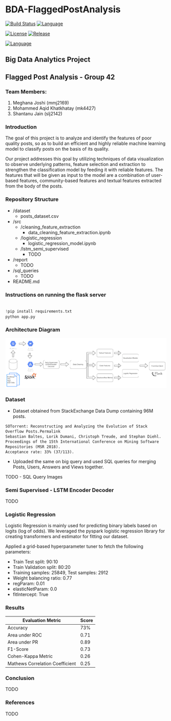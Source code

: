 # BDA-FlaggedPostAnalysis


 [![Build Status](https://travis-ci.org/github/BDA-FlaggedPostAnalysis.svg?branch=master)](https://travis-ci.org/github/BDA-FlaggedPostAnalysis)
[![Language](https://img.shields.io/badge/Python-14354C?style=plastic&colorB=68B7EB)]()


[![License](https://img.shields.io/github/license/vhesener/Closures.svg?style=plastic&colorB=68B7EB)]()
[![Release](https://img.shields.io/github/release/vhesener/Closures.svg?style=plastic&colorB=68B7EB)]()

[![Language](https://img.shields.io/badge/Google_Cloud-4285F4?style=for-the-badge&logo=google-cloud&logoColor=white)]()


## Big Data Analytics Project
## Flagged Post Analysis - Group 42

### Team Members:
1. Meghana Joshi (mmj2169)
2. Mohammed Aqid Khatkhatay (mk4427)
3. Shantanu Jain (slj2142)

### Introduction
The goal of this project is to analyze and identify the features of poor quality posts, so as to build an efficient and highly reliable machine learning model to classify posts on the basis of its quality.

Our project addresses this goal by utilizing techniques of data visualization to observe underlying patterns, feature selection and extraction to strengthen the classification model by feeding it with reliable features. The features that will be given as input to the model are a combination of user-based features, community-based features and textual features extracted from the body of the posts. 

### Repository Structure
- /dataset
    - posts_dataset.csv
- /src
    - /cleaning_feature_extraction
        - data_cleaning_feature_extraction.ipynb
    - /logistic_regression
        - logistic_regression_model.ipynb
    - /lstm_semi_supervised
        - TODO
- /report
    - TODO
- /sql_queries
    - TODO
- README.md


### Instructions on running the flask server
~~~python

!pip install requirements.txt
python app.py


~~~

### Architecture Diagram
![architecture.png](images/architecture.png)

### Dataset
- Dataset obtained from StackExchange Data Dump containing 96M posts. 
 ~~~
 SOTorrent: Reconstructing and Analyzing the Evolution of Stack Overflow Posts.Permalink
Sebastian Baltes, Lorik Dumani, Christoph Treude, and Stephan Diehl.
Proceedings of the 15th International Conference on Mining Software Repositories (MSR 2018).
Acceptance rate: 33% (37/113).
~~~

- Uploaded the same on big query and used SQL queries for merging Posts, Users, Answers and Views together.

TODO - SQL Query Images

### Semi Supervised - LSTM Encoder Decoder
TODO

### Logistic Regression
Logistic Regression is mainly used for predicting binary labels based on logits (log of odds). We leveraged the pyspark logistic regression library for creating transformers and estimator for fitting our dataset. 

Applied a grid-based hyperparameter tuner to fetch the following parameters:

- Train Test split: 90:10
- Train Validation split: 80:20
- Training samples: 25849, Test samples: 2912
- Weight balancing ratio: 0.77
- regParam: 0.01
- elasticNetParam: 0.0
- fitIntercept: True

### Results

| Evaluation Metric      | Score |
| ----------- | ----------- |
| Accuracy      | 73%       |
| Area under ROC   | 0.71        |
| Area under PR   | 0.89       |
| F1-Score   | 0.73       |
| Cohen-Kappa Metric   | 0.26        |
| Mathews Correlation Coefficient   | 0.25  |


### Conclusion
TODO

### References
TODO
